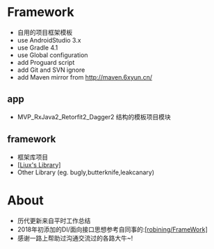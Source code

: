 # Framework
- 自用的项目框架模板
- use AndroidStudio 3.x
- use Gradle 4.1
- use Global configuration
- add Proguard script
- add Git and SVN ignore
- add Maven mirror from <http://maven.6xyun.cn/>

## app
- MVP_RxJava2_Retorfit2_Dagger2 结构的模板项目模块

## framework
- 框架库项目
- [[Liux's Library]](https://github.com/lx0758/Library)
- Other Library (eg. bugly,butterknife,leakcanary)

# About
- 历代更新来自平时工作总结
- 2018年初添加的DI/面向接口思想参考自同事的:[[robining/FrameWork]](https://github.com/robining/FrameWork)
- 感谢一路上帮助过沟通交流过的各路大牛~!